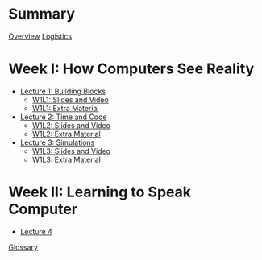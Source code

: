 # Summary

[Overview](./overview.md)
[Logistics](./logistics.md)

# Week I: How Computers See Reality

- [Lecture 1: Building Blocks](./lecture_1.md)
  - [W1L1: Slides and Video](./lec1sv.md)
  - [W1L1: Extra Material]()
- [Lecture 2: Time and Code](./lecture_2.md)
  - [W1L2: Slides and Video](./lec2sv.md)
  - [W1L2: Extra Material](./lec2ex.md)
- [Lecture 3: Simulations](./lecture_3.md)
  - [W1L3: Slides and Video](./lec3sv.md)
  - [W1L3: Extra Material](./lec3ex.md)

# Week II: Learning to Speak Computer

- [Lecture 4]()

[Glossary]()
